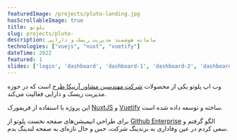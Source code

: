 ```yaml
---
featuredImage: /projects/pluto-landing.jpg
hasScrollableImage: true
title: پلوتو
slug: projects/pluto-
description: سامانه هوشمند مدیریت ریسک و دارایی
technologies: ["vuejs", "nuxt", "vuetify"]
dateTime: 2022
featured: 1
slides: ['login', 'dashboard', 'dashboard-1', 'dashboard-2', 'dashboard-3', 'dashboard-4']
---
```


وب اپ پلوتو یکی از محصولات [شرکت مهندسین مشاور آرنیکا طرح](https://arnika.ai) است که در حوزه مدیریت ریسک و دارایی فعالیت
می‌کند.

این پروژه با استفاده از فریمورک [NuxtJS](https://nuxtjs.org) و [Vuetify](https://vuetifyjs.com) ساخته و توسعه داده شده
است.

برای طراحی انیمیشن‌های صفحه نخست پلوتو از [Github Enterprise](https://github.com/enterprise) الگو گرفتم و سعی کردم در
عین وفاداری به برندینگ شرکت، حس و حال تازه‌ای به صفحه لندینگ بدم.